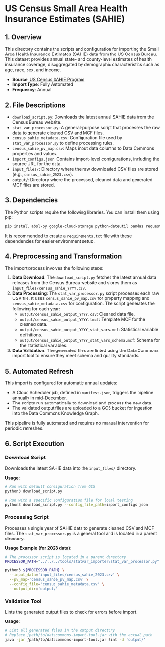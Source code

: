 # US Census Small Area Health Insurance Estimates (SAHIE)

## 1. Overview

This directory contains the scripts and configuration for importing the Small Area Health Insurance Estimates (SAHIE) data from the US Census Bureau. This dataset provides annual state- and county-level estimates of health insurance coverage, disaggregated by demographic characteristics such as age, race, sex, and income.

- **Source**: [US Census SAHIE Program](https://www.census.gov/programs-surveys/sahie.html)
- **Import Type**: Fully Automated
- **Frequency**: Annual

## 2. File Descriptions

-   `download_script.py`: Downloads the latest annual SAHIE data from the Census Bureau website.
-   `stat_var_processor.py`: A general-purpose script that processes the raw data to generate cleaned CSV and MCF files.
-   `census_sahie_metadata.csv`: Configuration file used by `stat_var_processor.py` to define processing rules.
-   `census_sahie_pv_map.csv`: Maps input data columns to Data Commons properties and values.
-   `import_configs.json`: Contains import-level configurations, including the source URL for the data.
-   `input_files/`: Directory where the raw downloaded CSV files are stored (e.g., `census_sahie_2023.csv`).
-   `output/`: Directory where the processed, cleaned data and generated MCF files are stored.

## 3. Dependencies

The Python scripts require the following libraries. You can install them using pip:

```bash
pip install absl-py google-cloud-storage python-dateutil pandas requests
```

It is recommended to create a `requirements.txt` file with these dependencies for easier environment setup.

## 4. Preprocessing and Transformation

The import process involves the following steps:

1.  **Data Download**: The `download_script.py` fetches the latest annual data releases from the Census Bureau website and stores them as `input_files/census_sahie_YYYY.csv`.
2.  **Data Processing**: The `stat_var_processor.py` script processes each raw CSV file. It uses `census_sahie_pv_map.csv` for property mapping and `census_sahie_metadata.csv` for configuration. The script generates the following for each year:
    -   `output/census_sahie_output_YYYY.csv`: Cleaned data file.
    -   `output/census_sahie_output_YYYY.tmcf`: Template MCF for the cleaned data.
    -   `output/census_sahie_output_YYYY_stat_vars.mcf`: Statistical variable definitions.
    -   `output/census_sahie_output_YYYY_stat_vars_schema.mcf`: Schema for the statistical variables.
3.  **Data Validation**: The generated files are linted using the Data Commons import tool to ensure they meet schema and quality standards.

## 5. Automated Refresh

This import is configured for automatic annual updates:

-   A Cloud Scheduler job, defined in `manifest.json`, triggers the pipeline annually in mid-December.
-   The scripts run automatically to download and process the new data.
-   The validated output files are uploaded to a GCS bucket for ingestion into the Data Commons Knowledge Graph.

This pipeline is fully automated and requires no manual intervention for periodic refreshes.

## 6. Script Execution

### Download Script

Downloads the latest SAHIE data into the `input_files/` directory.

**Usage**:

```bash
# Run with default configuration from GCS
python3 download_script.py

# Run with a specific configuration file for local testing
python3 download_script.py --config_file_path=import_configs.json
```

### Processing Script

Processes a single year of SAHIE data to generate cleaned CSV and MCF files. The `stat_var_processor.py` is a general tool and is located in a parent directory.

**Usage Example (for 2023 data)**:

```bash
# The processor script is located in a parent directory
PROCESSOR_PATH="../../../tools/statvar_importer/stat_var_processor.py"

python3 ${PROCESSOR_PATH} \
  --input_data='input_files/census_sahie_2023.csv' \
  --pv_map='census_sahie_pv_map.csv' \
  --config_file='census_sahie_metadata.csv' \
  --output_dir='output/'
```

### Validation Tool

Lints the generated output files to check for errors before import.

**Usage**:

```bash
# Lint all generated files in the output directory
# Replace /path/to/datacommons-import-tool.jar with the actual path
java -jar /path/to/datacommons-import-tool.jar lint -d 'output/'
```
